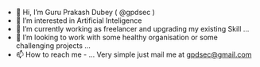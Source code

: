 - 👋 Hi, I’m Guru Prakash Dubey ( @gpdsec )
- 👀 I’m interested in Artificial Inteligence
- 🌱 I’m currently working as freelancer and upgrading my existing Skill ...
- 💞️ I’m looking to work with some healthy organisation or some challenging projects ...
- 📫 How to reach me - ... Very simple just mail me at gpdsec@gmail.com

<!---
gpdsec/gpdsec is a ✨ special ✨ repository because its `README.md` (this file) appears on your GitHub profile.
You can click the Preview link to take a look at your changes.
--->
